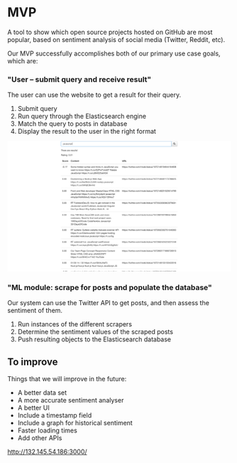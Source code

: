 # MVP

A tool to show which open source projects hosted on GitHub are most popular, based on sentiment analysis of social media (Twitter, Reddit, etc).

Our MVP successfully accomplishes both of our primary use case goals, which are:

### "User – submit query and receive result"
The user can use the website to get a result for their query.
1. Submit query
1. Run query through the Elasticsearch engine
1. Match the query to posts in database
1. Display the result to the user in the right format

![Javascript](images/query_test-javascript.png)

### "ML module: scrape for posts and populate the database"
Our system can use the Twitter API to get posts, and then assess the sentiment of them.
1. Run instances of the different scrapers
1. Determine the sentiment values of the scraped posts
1. Push resulting objects to the Elasticsearch database

## To improve
Things that we will improve in the future:
- A better data set
- A more accurate sentiment analyser
- A better UI
- Include a timestamp field
- Include a graph for historical sentiment
- Faster loading times
- Add other APIs

http://132.145.54.186:3000/
